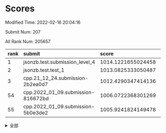 # Scores

Modified Time: 2022-02-16 20:04:16

Submit Num: 207

All Rank Num: 205657

| rank |               submit               |       score        |       sigma        | pk_num |
| :--- | :--------------------------------- | :----------------- | :----------------- | :----- |
| 1    | jsonzb.test.submission_level_4     | 1014.1221655024458 | 0.8334758169270876 | 3975   |
| 2    | jsonzb.test.test_1                 | 1013.0825333050487 | 0.838983244769416  | 3970   |
| 3    | cpp.21_12_24.submission-2b2ea0d7   | 1012.4290347414136 | 0.7943193312523336 | 3974   |
| 54   | cpp.2022_01_09.submission-816672bd | 1006.0722368301269 | 0.720873919259863  | 3971   |
| 55   | cpp.2022_01_09.submission-5b0e3de2 | 1005.9241824149478 | 0.7535397965038269 | 3974   |


<details>
<summary>全部</summary>

| rank |                 submit                 |       score        |       sigma        | pk_num |
| :--- | :------------------------------------- | :----------------- | :----------------- | :----- |
| 1    | jsonzb.test.submission_level_4         | 1014.1221655024458 | 0.8334758169270876 | 3975   |
| 2    | jsonzb.test.test_1                     | 1013.0825333050487 | 0.838983244769416  | 3970   |
| 3    | cpp.21_12_24.submission-2b2ea0d7       | 1012.4290347414136 | 0.7943193312523336 | 3974   |
| 4    | gobigger.level_3.submission_level_3_43 | 1011.4712683567536 | 0.7757523114837521 | 3974   |
| 5    | gobigger.level_3.submission_level_3_49 | 1011.3960663036579 | 0.7904661088059344 | 3978   |
| 6    | gobigger.level_3.submission_level_3_46 | 1011.3079043619352 | 0.7847411613726937 | 3972   |
| 7    | gobigger.level_3.submission_level_3_16 | 1011.2708662696966 | 0.7585628099690244 | 3974   |
| 8    | gobigger.level_3.submission_level_3_18 | 1011.2442228429518 | 0.7650857098481337 | 3978   |
| 9    | gobigger.level_3.submission_level_3_8  | 1010.95234131374   | 0.759777611646087  | 3976   |
| 10   | gobigger.level_3.submission_level_3_28 | 1010.6861044468459 | 0.760512555459687  | 3974   |
| 11   | gobigger.level_3.submission_level_3_20 | 1010.6563132658083 | 0.7701536543049003 | 3976   |
| 12   | gobigger.level_3.submission_level_3_24 | 1010.5214238276891 | 0.7765031348611326 | 3974   |
| 13   | gobigger.level_3.submission_level_3_10 | 1010.4912797252427 | 0.7627274046417436 | 3974   |
| 14   | gobigger.level_3.submission_level_3_19 | 1010.4283837135666 | 0.7541933632504516 | 3978   |
| 15   | gobigger.level_3.submission_level_3_30 | 1010.3816772867311 | 0.7483907989293624 | 3971   |
| 16   | gobigger.level_3.submission_level_3_41 | 1010.373745003009  | 0.7756764426374463 | 3979   |
| 17   | gobigger.level_3.submission_level_3_25 | 1010.3053864808163 | 0.7409751602908601 | 3973   |
| 18   | gobigger.level_3.submission_level_3_38 | 1010.2648122327984 | 0.742237420841193  | 3971   |
| 19   | gobigger.level_3.submission_level_3_0  | 1010.2559214024018 | 0.7741846470000666 | 3969   |
| 20   | gobigger.level_3.submission_level_3_22 | 1010.2295333298482 | 0.7800994993938154 | 3976   |
| 21   | gobigger.level_3.submission_level_3_3  | 1010.1966262739583 | 0.7693924555582806 | 3971   |
| 22   | gobigger.level_3.submission_level_3_32 | 1010.1964325164656 | 0.7638470802359872 | 3974   |
| 23   | gobigger.level_3.submission_level_3_45 | 1010.0953468752582 | 0.7773209215914927 | 3971   |
| 24   | gobigger.level_3.submission_level_3_29 | 1010.061684687052  | 0.7667606448531433 | 3974   |
| 25   | gobigger.level_3.submission_level_3_11 | 1010.0243075058958 | 0.7422182618130964 | 3971   |
| 26   | gobigger.level_3.submission_level_3_42 | 1009.9812784984806 | 0.7563284460774786 | 3980   |
| 27   | gobigger.level_3.submission_level_3_15 | 1009.9579881581917 | 0.754696316343667  | 3980   |
| 28   | gobigger.level_3.submission_level_3_23 | 1009.9110922534079 | 0.7526651556790683 | 3977   |
| 29   | gobigger.level_3.submission_level_3_17 | 1009.8518872266268 | 0.7747083701929347 | 3970   |
| 30   | gobigger.level_3.submission_level_3_6  | 1009.8414579583987 | 0.7350300439120766 | 3974   |
| 31   | gobigger.level_3.submission_level_3_34 | 1009.7800921323312 | 0.7559104152807824 | 3976   |
| 32   | gobigger.level_3.submission_level_3_40 | 1009.7716167812148 | 0.7473094362354522 | 3976   |
| 33   | gobigger.level_3.submission_level_3_21 | 1009.7509645904961 | 0.7505048287555331 | 3973   |
| 34   | gobigger.level_3.submission_level_3_1  | 1009.7264237326737 | 0.7668850574972952 | 3977   |
| 35   | gobigger.level_3.submission_level_3_13 | 1009.6719355513648 | 0.7330397281464066 | 3971   |
| 36   | gobigger.level_3.submission_level_3_9  | 1009.6443837246995 | 0.7499517310682793 | 3978   |
| 37   | gobigger.level_3.submission_level_3_33 | 1009.4650255287697 | 0.7294055678307649 | 3977   |
| 38   | gobigger.level_3.submission_level_3_14 | 1009.3837966202356 | 0.7485736504977967 | 3978   |
| 39   | gobigger.level_3.submission_level_3_2  | 1009.2851885758963 | 0.735615549897681  | 3973   |
| 40   | gobigger.level_3.submission_level_3_37 | 1009.2134613098141 | 0.7405761649008876 | 3973   |
| 41   | gobigger.level_3.submission_level_3_7  | 1009.1911246656929 | 0.7482856191898816 | 3979   |
| 42   | gobigger.level_3.submission_level_3_27 | 1009.1248639231105 | 0.7688448767275442 | 3973   |
| 43   | gobigger.level_3.submission_level_3_26 | 1009.0912206571006 | 0.76482136595286   | 3978   |
| 44   | gobigger.level_3.submission_level_3_4  | 1008.9900990630898 | 0.7318662626357028 | 3977   |
| 45   | gobigger.level_3.submission_level_3_36 | 1008.7970726397433 | 0.7477896111648048 | 3970   |
| 46   | gobigger.level_3.submission_level_3_31 | 1008.7810758198096 | 0.7722990131560561 | 3972   |
| 47   | gobigger.level_3.submission_level_3_44 | 1008.7778502495279 | 0.7339104567868402 | 3977   |
| 48   | gobigger.level_3.submission_level_3_35 | 1008.751628533296  | 0.7536661620893912 | 3975   |
| 49   | gobigger.level_3.submission_level_3_39 | 1008.681388252768  | 0.7436728391895302 | 3971   |
| 50   | gobigger.level_3.submission_level_3_47 | 1008.6254291222456 | 0.7317828696948392 | 3968   |
| 51   | gobigger.level_3.submission_level_3_48 | 1008.5764118747443 | 0.7668908278883646 | 3973   |
| 52   | gobigger.level_3.submission_level_3_5  | 1008.4523464192702 | 0.7433223013354073 | 3975   |
| 53   | gobigger.level_3.submission_level_3_12 | 1008.3473643477292 | 0.7394332698268345 | 3973   |
| 54   | cpp.2022_01_09.submission-816672bd     | 1006.0722368301269 | 0.720873919259863  | 3971   |
| 55   | cpp.2022_01_09.submission-5b0e3de2     | 1005.9241824149478 | 0.7535397965038269 | 3974   |
| 56   | gobigger.level_1.submission_level_1_30 | 1004.6008573046937 | 0.7194451202002466 | 3968   |
| 57   | gobigger.level_1.submission_level_1_35 | 1004.5795671707923 | 0.7178906043015255 | 3979   |
| 58   | gobigger.level_1.submission_level_1_20 | 1004.4145168631602 | 0.7129326945063622 | 3977   |
| 59   | gobigger.level_1.submission_level_1_28 | 1004.2808914042381 | 0.7177488684013874 | 3973   |
| 60   | gobigger.level_1.submission_level_1_45 | 1004.2681786418433 | 0.7364654188290419 | 3977   |
| 61   | gobigger.level_1.submission_level_1_6  | 1004.137748567629  | 0.7230238118683945 | 3976   |
| 62   | gobigger.level_1.submission_level_1_11 | 1004.117997644956  | 0.7099797589487072 | 3970   |
| 63   | gobigger.level_1.submission_level_1_48 | 1004.0762884533357 | 0.7248075458981886 | 3974   |
| 64   | gobigger.level_1.submission_level_1_13 | 1004.0157543731103 | 0.7257218247769407 | 3975   |
| 65   | gobigger.level_1.submission_level_1_10 | 1003.9704495492082 | 0.7163254703979242 | 3977   |
| 66   | gobigger.level_1.submission_level_1_27 | 1003.9120633632128 | 0.7139327706128656 | 3975   |
| 67   | gobigger.level_1.submission_level_1_37 | 1003.8895537972315 | 0.7164912898742727 | 3974   |
| 68   | gobigger.level_1.submission_level_1_26 | 1003.7506256422937 | 0.7130564740559407 | 3978   |
| 69   | gobigger.level_1.submission_level_1_49 | 1003.7300068321426 | 0.7101443683258016 | 3973   |
| 70   | gobigger.level_1.submission_level_1_33 | 1003.6957635541485 | 0.7225390345604672 | 3975   |
| 71   | gobigger.level_1.submission_level_1_12 | 1003.6799721818703 | 0.7106610901172803 | 3981   |
| 72   | gobigger.level_1.submission_level_1_31 | 1003.482073876477  | 0.6952052172379539 | 3974   |
| 73   | gobigger.level_1.submission_level_1_9  | 1003.4304960649888 | 0.7195623803318438 | 3976   |
| 74   | gobigger.level_1.submission_level_1_29 | 1003.404816838262  | 0.7102209692859756 | 3976   |
| 75   | gobigger.level_1.submission_level_1_8  | 1003.3348465124424 | 0.724621227257902  | 3976   |
| 76   | gobigger.level_1.submission_level_1_22 | 1003.3278505265216 | 0.7090529861244046 | 3971   |
| 77   | gobigger.level_1.submission_level_1_5  | 1003.3261313648476 | 0.7061653548225002 | 3971   |
| 78   | gobigger.level_1.submission_level_1_46 | 1003.2570712098163 | 0.7197971428466233 | 3976   |
| 79   | gobigger.level_1.submission_level_1_24 | 1003.2262614288232 | 0.7228564099513552 | 3973   |
| 80   | gobigger.level_1.submission_level_1_32 | 1003.1536468505534 | 0.7164094529034346 | 3973   |
| 81   | gobigger.level_1.submission_level_1_43 | 1003.1211868570479 | 0.7122295964890926 | 3972   |
| 82   | gobigger.level_1.submission_level_1_1  | 1003.0609279265274 | 0.7164944443499203 | 3973   |
| 83   | gobigger.level_1.submission_level_1_16 | 1003.0307192690283 | 0.7156020160344105 | 3976   |
| 84   | gobigger.level_1.submission_level_1_47 | 1003.0204316859636 | 0.7284414184535847 | 3973   |
| 85   | gobigger.level_1.submission_level_1_19 | 1002.994548021878  | 0.7098117607281212 | 3971   |
| 86   | gobigger.level_1.submission_level_1_15 | 1002.9811747495677 | 0.7340395178225984 | 3975   |
| 87   | gobigger.level_1.submission_level_1_39 | 1002.9602796111806 | 0.7198998300864282 | 3973   |
| 88   | gobigger.level_1.submission_level_1_42 | 1002.8941602306254 | 0.713526387537101  | 3974   |
| 89   | gobigger.level_1.submission_level_1_2  | 1002.8525915221745 | 0.7165531197390589 | 3973   |
| 90   | gobigger.level_1.submission_level_1_14 | 1002.8109431442696 | 0.7203946553985456 | 3973   |
| 91   | gobigger.level_1.submission_level_1_17 | 1002.7995781008758 | 0.7094558420077601 | 3971   |
| 92   | gobigger.level_1.submission_level_1_4  | 1002.7612766606559 | 0.707088971575394  | 3972   |
| 93   | gobigger.level_1.submission_level_1_44 | 1002.7046146734001 | 0.7094553207859579 | 3972   |
| 94   | gobigger.level_1.submission_level_1_38 | 1002.6185614875378 | 0.7093618653977958 | 3975   |
| 95   | gobigger.level_1.submission_level_1_40 | 1002.5780192134323 | 0.7176883501283571 | 3973   |
| 96   | gobigger.level_1.submission_level_1_7  | 1002.495160773238  | 0.7177614096687553 | 3975   |
| 97   | gobigger.level_1.submission_level_1_21 | 1002.4731603610918 | 0.7146208886259415 | 3970   |
| 98   | gobigger.level_1.submission_level_1_18 | 1002.4606518565686 | 0.7080910228255318 | 3971   |
| 99   | gobigger.level_1.submission_level_1_25 | 1002.3622126281759 | 0.7121881578554832 | 3976   |
| 100  | gobigger.level_1.submission_level_1_34 | 1002.3427224891769 | 0.7102456508204177 | 3972   |
| 101  | gobigger.level_1.submission_level_1_41 | 1002.3229942115062 | 0.7178469749457003 | 3969   |
| 102  | gobigger.level_1.submission_level_1_3  | 1002.2855171701684 | 0.7154827553365003 | 3971   |
| 103  | gobigger.level_1.submission_level_1_0  | 1002.2518237629018 | 0.7042931149355434 | 3968   |
| 104  | gobigger.level_1.submission_level_1_36 | 1002.0928418900411 | 0.701786149091121  | 3974   |
| 105  | gobigger.level_1.submission_level_1_23 | 1002.0469336371086 | 0.7167023820817975 | 3973   |
| 106  | gobigger.random.submission_random_44   | 997.3877953431295  | 0.7103228441943835 | 3971   |
| 107  | gobigger.random.submission_random_25   | 997.2690690175567  | 0.7046077555057646 | 3976   |
| 108  | gobigger.random.submission_random_49   | 997.176482301787   | 0.6953462928247781 | 3973   |
| 109  | gobigger.random.submission_random_15   | 997.0500136812117  | 0.7067988212849141 | 3979   |
| 110  | gobigger.random.submission_random_20   | 997.0429059023973  | 0.7088999954198956 | 3977   |
| 111  | gobigger.random.submission_random_8    | 996.9594603800421  | 0.7100466827511545 | 3971   |
| 112  | gobigger.random.submission_random_22   | 996.8010332508654  | 0.7050178493215862 | 3974   |
| 113  | gobigger.random.submission_random_28   | 996.7211315024925  | 0.7122832345998817 | 3970   |
| 114  | gobigger.random.submission_random_9    | 996.7029017735359  | 0.7088626823093581 | 3971   |
| 115  | gobigger.random.submission_random_12   | 996.6265619813557  | 0.7081015550798996 | 3976   |
| 116  | gobigger.random.submission_random_2    | 996.5185871881059  | 0.721600384941145  | 3975   |
| 117  | gobigger.random.submission_random_38   | 996.5155725226663  | 0.7086879247935989 | 3976   |
| 118  | gobigger.random.submission_random_39   | 996.4524645577811  | 0.6962102440911838 | 3974   |
| 119  | gobigger.random.submission_random_16   | 996.333566400195   | 0.7165330214210639 | 3973   |
| 120  | gobigger.random.submission_random_32   | 996.2822591057557  | 0.7121230774974496 | 3976   |
| 121  | gobigger.random.submission_random_5    | 996.2195624864278  | 0.7058892354733727 | 3977   |
| 122  | gobigger.random.submission_random_10   | 996.2159981896665  | 0.7050773277530652 | 3973   |
| 123  | gobigger.random.submission_random_33   | 996.181024061535   | 0.7110512218968417 | 3972   |
| 124  | gobigger.random.submission_random_41   | 996.1408527638811  | 0.7179870644699275 | 3975   |
| 125  | gobigger.random.submission_random_48   | 996.1216754697077  | 0.713546662977884  | 3969   |
| 126  | gobigger.random.submission_random_31   | 996.107875707047   | 0.6986818529950782 | 3979   |
| 127  | gobigger.random.submission_random_46   | 996.0820446245367  | 0.7056599950857766 | 3974   |
| 128  | gobigger.random.submission_random_4    | 996.0349366591353  | 0.6981943464345577 | 3974   |
| 129  | gobigger.random.submission_random_42   | 996.006465985282   | 0.7149081863291602 | 3971   |
| 130  | gobigger.random.submission_random_30   | 996.0049083220508  | 0.7297959059651367 | 3975   |
| 131  | gobigger.random.submission_random_29   | 995.9928703431607  | 0.7219394049247488 | 3982   |
| 132  | gobigger.random.submission_random_11   | 995.9165616414804  | 0.7209597268821056 | 3977   |
| 133  | gobigger.random.submission_random_35   | 995.8861056797788  | 0.715278736072423  | 3978   |
| 134  | gobigger.random.submission_random_3    | 995.8477676761129  | 0.7163422157527244 | 3972   |
| 135  | gobigger.random.submission_random_17   | 995.8010526008006  | 0.6991358133412247 | 3975   |
| 136  | gobigger.random.submission_random_21   | 995.6595653001503  | 0.7013031528291518 | 3975   |
| 137  | gobigger.random.submission_random_34   | 995.6442839665151  | 0.7214513250251499 | 3971   |
| 138  | gobigger.random.submission_random_36   | 995.6427950096121  | 0.7121691138680383 | 3979   |
| 139  | gobigger.random.submission_random_24   | 995.6041921500946  | 0.7012295642841404 | 3978   |
| 140  | gobigger.random.submission_random_1    | 995.591305133484   | 0.7005784756857207 | 3977   |
| 141  | gobigger.random.submission_random_45   | 995.5809812898516  | 0.7029215627599449 | 3975   |
| 142  | gobigger.random.submission_random_37   | 995.5005913083269  | 0.691048749333169  | 3978   |
| 143  | gobigger.random.submission_random_43   | 995.4294114882833  | 0.7136274861274038 | 3978   |
| 144  | gobigger.random.submission_random_13   | 995.3263056096379  | 0.7144056587560201 | 3975   |
| 145  | gobigger.random.submission_random_23   | 995.2941057869022  | 0.7380493642497299 | 3975   |
| 146  | gobigger.random.submission_random_26   | 995.2352273799587  | 0.7086847770256287 | 3977   |
| 147  | gobigger.random.submission_random_19   | 995.0651764295745  | 0.7145921355027521 | 3974   |
| 148  | gobigger.random.submission_random_7    | 995.0403123859918  | 0.7202593924040864 | 3970   |
| 149  | gobigger.random.submission_random_6    | 995.0386949945848  | 0.7066398001010736 | 3976   |
| 150  | gobigger.random.submission_random_18   | 994.9943624373889  | 0.7162935660583776 | 3972   |
| 151  | gobigger.random.submission_random_0    | 994.9856547553057  | 0.7091631589969873 | 3975   |
| 152  | gobigger.random.submission_random_14   | 994.9538196378562  | 0.7192003805603071 | 3974   |
| 153  | gobigger.random.submission_random_40   | 994.9228568324637  | 0.7157553780361701 | 3971   |
| 154  | gobigger.random.submission_random_27   | 994.6901392505728  | 0.7259749091978699 | 3974   |
| 155  | gobigger.random.submission_random_47   | 994.6870594967226  | 0.7162848583156668 | 3972   |
| 156  | gobigger.level_2.submission_level_2_18 | 994.1709089256831  | 0.7306170722078964 | 3978   |
| 157  | gobigger.level_2.submission_level_2_21 | 994.0114034278563  | 0.7307222740315289 | 3979   |
| 158  | gobigger.level_2.submission_level_2_49 | 993.9815119304664  | 0.7412889716976816 | 3976   |
| 159  | gobigger.level_2.submission_level_2_36 | 993.5883305807497  | 0.7259006999688384 | 3975   |
| 160  | gobigger.level_2.submission_level_2_9  | 993.400976854218   | 0.7390788580958376 | 3974   |
| 161  | gobigger.level_2.submission_level_2_38 | 993.2338170931731  | 0.750100185986292  | 3974   |
| 162  | gobigger.level_2.submission_level_2_41 | 993.1800283745345  | 0.7332990522569269 | 3973   |
| 163  | gobigger.level_2.submission_level_2_45 | 993.1724711072158  | 0.7173481277311667 | 3973   |
| 164  | gobigger.level_2.submission_level_2_22 | 993.0902553080313  | 0.7409005135451039 | 3973   |
| 165  | gobigger.level_2.submission_level_2_11 | 993.0895860659117  | 0.7379703954369976 | 3970   |
| 166  | gobigger.level_2.submission_level_2_42 | 992.9363108140916  | 0.7226118253164459 | 3974   |
| 167  | gobigger.level_2.submission_level_2_5  | 992.9141522530714  | 0.7317260397712738 | 3974   |
| 168  | gobigger.level_2.submission_level_2_6  | 992.8215127869587  | 0.732538480687492  | 3969   |
| 169  | gobigger.level_2.submission_level_2_10 | 992.7657023444681  | 0.7335326457356482 | 3980   |
| 170  | gobigger.level_2.submission_level_2_34 | 992.7339605385541  | 0.7266355160740634 | 3969   |
| 171  | gobigger.level_2.submission_level_2_0  | 992.7082849648963  | 0.7322576733252925 | 3974   |
| 172  | gobigger.level_2.submission_level_2_7  | 992.7038948168895  | 0.736454539071739  | 3976   |
| 173  | gobigger.level_2.submission_level_2_33 | 992.676677162143   | 0.7391491901935926 | 3974   |
| 174  | gobigger.level_2.submission_level_2_48 | 992.6660937017748  | 0.7431505848795654 | 3970   |
| 175  | gobigger.level_2.submission_level_2_2  | 992.5178327555566  | 0.7216916375933448 | 3976   |
| 176  | gobigger.level_2.submission_level_2_40 | 992.3588856010715  | 0.7313328954994205 | 3974   |
| 177  | gobigger.level_2.submission_level_2_14 | 992.311209519029   | 0.7319954224620776 | 3976   |
| 178  | gobigger.level_2.submission_level_2_8  | 992.295539881953   | 0.7498022328366871 | 3974   |
| 179  | gobigger.level_2.submission_level_2_32 | 992.2392654834572  | 0.7648197724745274 | 3971   |
| 180  | gobigger.level_2.submission_level_2_25 | 992.2031518851818  | 0.7482000813845722 | 3974   |
| 181  | gobigger.level_2.submission_level_2_16 | 992.164980512643   | 0.7400745982225115 | 3976   |
| 182  | gobigger.level_2.submission_level_2_24 | 992.1122056981828  | 0.7523614931898382 | 3976   |
| 183  | gobigger.level_2.submission_level_2_39 | 992.103992925039   | 0.7440075975558471 | 3973   |
| 184  | gobigger.level_2.submission_level_2_47 | 992.0915146411545  | 0.7497834035268133 | 3969   |
| 185  | gobigger.level_2.submission_level_2_29 | 991.9825677180868  | 0.7400568619412208 | 3973   |
| 186  | gobigger.level_2.submission_level_2_13 | 991.920555040376   | 0.7907380470317633 | 3976   |
| 187  | gobigger.level_2.submission_level_2_1  | 991.8513237219868  | 0.7446080675531125 | 3969   |
| 188  | gobigger.level_2.submission_level_2_28 | 991.8463617324797  | 0.7407430264766364 | 3970   |
| 189  | gobigger.level_2.submission_level_2_20 | 991.8057033897011  | 0.7698097197398179 | 3971   |
| 190  | gobigger.level_2.submission_level_2_15 | 991.7082812777941  | 0.7583511003380323 | 3970   |
| 191  | gobigger.level_2.submission_level_2_27 | 991.6413669347234  | 0.7270470062821563 | 3973   |
| 192  | gobigger.level_2.submission_level_2_44 | 991.519421302014   | 0.7593559209100651 | 3975   |
| 193  | gobigger.level_2.submission_level_2_37 | 991.4120881635829  | 0.7256500687369969 | 3975   |
| 194  | gobigger.level_2.submission_level_2_4  | 991.4105163224909  | 0.753939283942724  | 3975   |
| 195  | gobigger.level_2.submission_level_2_17 | 991.4047409512057  | 0.7409700620671941 | 3973   |
| 196  | gobigger.level_2.submission_level_2_35 | 991.3677547839724  | 0.7618675722052158 | 3976   |
| 197  | gobigger.level_2.submission_level_2_12 | 991.3203312481639  | 0.7706613486883128 | 3974   |
| 198  | gobigger.level_2.submission_level_2_23 | 991.1634663750651  | 0.7588784948230434 | 3980   |
| 199  | gobigger.level_2.submission_level_2_31 | 991.1132376918135  | 0.740414924544104  | 3972   |
| 200  | gobigger.level_2.submission_level_2_3  | 991.0910576055014  | 0.7465457881432214 | 3971   |
| 201  | gobigger.level_2.submission_level_2_43 | 990.9953930205501  | 0.7632261633064834 | 3975   |
| 202  | gobigger.level_2.submission_level_2_26 | 990.5713294439968  | 0.7520255992846334 | 3975   |
| 203  | gobigger.level_2.submission_level_2_30 | 990.275166831335   | 0.7642134555445728 | 3970   |
| 204  | gobigger.level_2.submission_level_2_19 | 990.1306186542132  | 0.7629390210171699 | 3972   |
| 205  | gobigger.level_2.submission_level_2_46 | 989.7694031279185  | 0.7777290523250502 | 3973   |
| 206  | gobigger.none.submission_none_1        | 978.8999212954033  | 1.2224466201294146 | 3974   |
| 207  | gobigger.none.submission_none_0        | 976.4782858898224  | 1.4107297879398002 | 3975   |

</details>